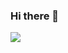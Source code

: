### Hi there 👋
![](https://github-readme-stats.vercel.app/api/top-langs?username=yukimura-manase&show_icons=true&locale=en&layout=compact)
